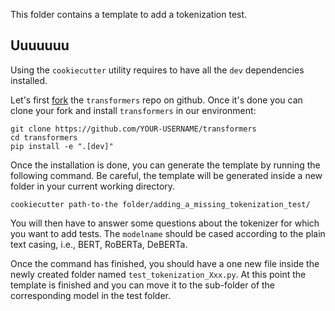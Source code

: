<!---
Copyright 2022 The HuggingFace Team. All rights reserved.

Licensed under the Apache License, Version 2.0 (the "License");
you may not use this file except in compliance with the License.
You may obtain a copy of the License at

    http://www.apache.org/licenses/LICENSE-2.0

Unless required by applicable law or agreed to in writing, software
distributed under the License is distributed on an "AS IS" BASIS,
WITHOUT WARRANTIES OR CONDITIONS OF ANY KIND, either express or implied.
See the License for the specific language governing permissions and
limitations under the License.
-->

This folder contains a template to add a tokenization test. 

## Uuuuuuu

Using the `cookiecutter` utility requires to have all the `dev` dependencies installed. 

Let's first [fork](https://docs.github.com/en/get-started/quickstart/fork-a-repo) the `transformers` repo on github. Once it's done you can clone your fork and install `transformers` in our environment:

```shell script
git clone https://github.com/YOUR-USERNAME/transformers
cd transformers
pip install -e ".[dev]"
```

Once the installation is done, you can generate the template by running the following command. Be careful, the template will be generated inside a new folder in your current working directory.

```shell script
cookiecutter path-to-the folder/adding_a_missing_tokenization_test/
```

You will then have to answer some questions about the tokenizer for which you want to add tests. The `modelname` should be cased according to the plain text casing, i.e., BERT, RoBERTa, DeBERTa.

Once the command has finished, you should have a one new file inside the newly created folder named `test_tokenization_Xxx.py`. At this point the template is finished and you can move it to the sub-folder of the corresponding model in the test folder.
